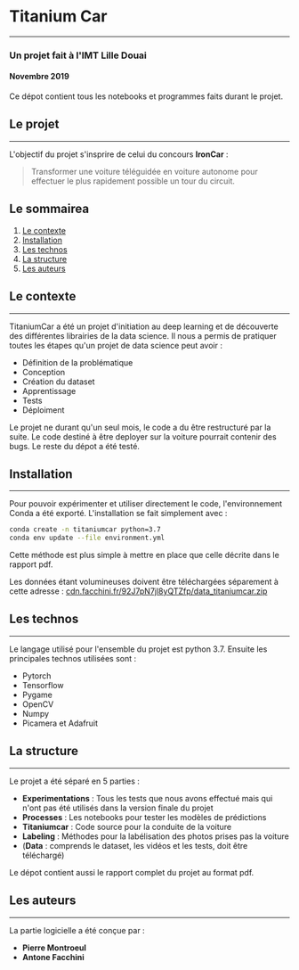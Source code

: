 # Titanium Car
---
### Un projet fait à l'IMT Lille Douai
#### Novembre 2019

Ce dépot contient tous les notebooks et programmes faits durant le projet.

## Le projet
---

L'objectif du projet s'insprire de celui du concours **IronCar** :

> Transformer une voiture téléguidée en voiture autonome pour effectuer le plus rapidement possible un tour du circuit.

## Le sommairea
1. [Le contexte](#le-contexte)
2. [Installation](#installation)
3. [Les technos](#les-technos)
4. [La structure](#la-structure)
4. [Les auteurs](#les-auteurs)


## Le contexte
---

TitaniumCar a été un projet d'initiation au deep learning et de découverte des différentes librairies de la data science. Il nous a permis de pratiquer toutes les étapes qu'un projet de data science peut avoir : 
 * Définition de la problématique
 * Conception
 * Création du dataset
 * Apprentissage
 * Tests
 * Déploiment


Le projet ne durant qu'un seul mois, le code a du être restructuré par la suite. Le code destiné à être deployer sur la voiture pourrait contenir des bugs. Le reste du dépot a été testé.


## Installation
---
Pour pouvoir expérimenter et utiliser directement le code, l'environnement Conda a été exporté. L'installation se fait simplement avec :

```bash
conda create -n titaniumcar python=3.7
conda env update --file environment.yml
```

Cette méthode est plus simple à mettre en place que celle décrite dans le rapport pdf.

Les données étant volumineuses doivent être téléchargées séparement à cette adresse : 
[cdn.facchini.fr/92J7pN7jl8yQTZfp/data_titaniumcar.zip](https://cdn.facchini.fr/92J7pN7jl8yQTZfp/data_titaniumcar.zip)

## Les technos
---
Le langage utilisé pour l'ensemble du projet est python 3.7. Ensuite les principales technos utilisées sont :
 * Pytorch
 * Tensorflow
 * Pygame
 * OpenCV
 * Numpy
 * Picamera et Adafruit

## La structure
---
Le projet a été séparé en 5 parties :

 * **Experimentations** : Tous les tests que nous avons effectué mais qui n'ont pas été utilisés dans la version finale du projet
 * **Processes** : Les notebooks pour tester les modèles de prédictions
 * **Titaniumcar** : Code source pour la conduite de la voiture 
 * **Labeling** : Méthodes pour la labélisation des photos prises pas la voiture
 * (**Data** : comprends le dataset, les vidéos et les tests, doit être téléchargé)
 
Le dépot contient aussi le rapport complet du projet au format pdf.

## Les auteurs
---
La partie logicielle a été conçue par :

* **Pierre Montroeul**
* **Antone Facchini**

